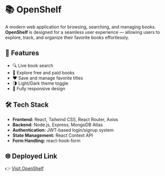 # 📚 OpenShelf

A modern web application for browsing, searching, and managing books.  
**OpenShelf** is designed for a seamless user experience — allowing users to explore, track, and organize their favorite books effortlessly.

## 🚀 Features

- 🔍 Live book search
- 📖 Explore free and paid books
- ❤️ Save and manage favorite titles
- 🌗 Light/Dark theme toggle
- 📱 Fully responsive design

## 🛠️ Tech Stack

- **Frontend:** React, Tailwind CSS, React Router, Axios
- **Backend:** Node.js, Express, MongoDB Atlas
- **Authentication:** JWT-based login/signup system
- **State Management:** React Context API
- **Form Handling:** react-hook-form

## 🌐 Deployed Link

👉 [Visit OpenShelf](https://openshelf-70q2.onrender.com/)  


